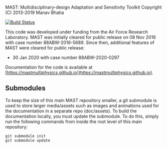 MAST: Multidisciplinary-design Adaptation and Sensitivity Toolkit
Copyright (C) 2013-2019  Manav Bhatia

[![Build Status](https://travis-ci.com/MASTmultiphysics/mast-multiphysics.svg?branch=master)](https://travis-ci.com/MASTmultiphysics/mast-multiphysics)

This code was developed under funding from the Air Force Research Laboratory. 
MAST was initially cleared for public release on 08 Nov 2016 with case number 88ABW-2016-5689. 
Since then, additional features of MAST were cleared for public release:
* 30 Jan 2020 with case number 88ABW-2020-0297

Documentation for the code is available at [https://mastmultiphysics.github.io](https://mastmultiphysics.github.io).

## Submodules
To keep the size of this main MAST repository smaller, a git submodule is used 
to store larger media/assets such as images and animations used for the documentation 
in a separate repo (doc/assets). To build the documentation locally, you must update
the submodule. To do this, simply run the following commands from inside the root
level of this main repository:
```
git submodule init
git submodule update
```
